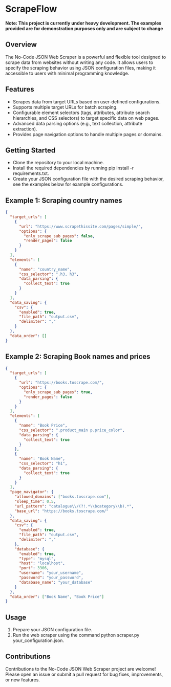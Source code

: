 # ScrapeFlow
**Note: This project is currently under heavy development. The examples provided are for demonstration purposes only and are subject to change**

## Overview
The No-Code JSON Web Scraper is a powerful and flexible tool designed to scrape data from websites without writing any code. It allows users to specify the scraping behavior using JSON configuration files, making it accessible to users with minimal programming knowledge.

## Features
* Scrapes data from target URLs based on user-defined configurations.
* Supports multiple target URLs for batch scraping.
* Configurable element selectors (tags, attributes, attribute search hierarchies, and CSS selectors) to target specific data on web pages.
* Advanced data parsing options (e.g., text collection, attribute extraction).
* Provides page navigation options to handle multiple pages or domains.

## Getting Started
* Clone the repository to your local machine.
* Install the required dependencies by running pip install -r requirements.txt.
* Create your JSON configuration file with the desired scraping behavior, see the examples below for example configurations.

##  Example 1: Scraping country names
```json
{
  "target_urls": [
    {
      "url": "https://www.scrapethissite.com/pages/simple/",
      "options": {
        "only_scrape_sub_pages": false,
        "render_pages": false
      }
    }
  ],
  "elements": [
    {
      "name": "country_name",
      "css_selector": ".h3, h3",
      "data_parsing": {
        "collect_text": true
      }
    }
  ],
  "data_saving": {
    "csv": {
      "enabled": true,
      "file_path": "output.csv",
      "delimiter": ","
    }
  },
  "data_order": []
}

```

## Example 2: Scraping Book names and prices

```json
{
  "target_urls": [
    {
      "url": "https://books.toscrape.com/",
      "options": {
        "only_scrape_sub_pages": true,
        "render_pages": false
      }
    }
  ],
  "elements": [
    {
      "name": "Book Price",
      "css_selector": ".product_main p.price_color",
      "data_parsing": {
        "collect_text": true
      }
    },
    {
      "name": "Book Name",
      "css_selector": "h1",
      "data_parsing": {
        "collect_text": true
      }
    }
  ],
  "page_navigator": {
    "allowed_domains": ["books.toscrape.com"],
    "sleep_time": 0.5,
    "url_pattern": "catalogue\\/(?!.*\\bcategory\\b).*",
    "base_url": "https://books.toscrape.com/"
  },
  "data_saving": {
    "csv": {
      "enabled": true,
      "file_path": "output.csv",
      "delimiter": ","
    },
    "database": {
      "enabled": true,
      "type": "mysql",
      "host": "localhost",
      "port": 3306,
      "username": "your_username",
      "password": "your_password",
      "database_name": "your_database"
    }
  },
  "data_order": ["Book Name", "Book Price"]
}
```
## Usage
1. Prepare your JSON configuration file.
2. Run the web scraper using the command python scraper.py your_configuration.json.

## Contributions
Contributions to the No-Code JSON Web Scraper project are welcome! Please open an issue or submit a pull request for bug fixes, improvements, or new features.
